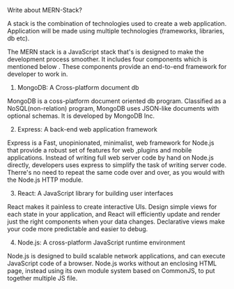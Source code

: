 Write about MERN-Stack?

A stack is the combination of technologies used to create a web application. Application will be made using multiple technologies (frameworks, libraries, db etc).

The MERN stack is a JavaScript stack that's is designed to make the development process smoother. It includes four components which is mentioned below . These components provide an end-to-end framework for developer to work in.

1. MongoDB: A Cross-platform document db

MongoDB is a coss-platform document oriented db program. Classified as a NoSQL(non-relation) program, MongoDB uses JSON-like documents with optional schemas. It is developed by MongoDB Inc.

2. Express: A back-end web application framework

Express is a Fast, unopinionated, minimalist, web framework for Node.js that provide a robust set of features for web ,plugins and mobile applications. Instead of writing full web server code by hand on Node.js directly, developers uses express to simplify the task of writing server code. Therre's no need to repeat the same code over and over, as you would with the Node.js HTTP module.

3. React: A JavaScript library for building user interfaces

React makes it painless to create interactive UIs. Design simple views for each state in your application, and React will efficiently update and render just the right components when your data changes. Declarative views make your code more predictable and easier to debug.

4. Node.js: A cross-platform JavaScript runtime environment

Node.js is designed to build scalable network applications, and can execute JavaScript code of a browser. Node.js works without an enclosing HTML page, instead using its own module system based on CommonJS, to put together multiple JS file.
